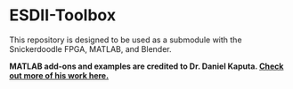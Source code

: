 # ESDII-Toolbox

This repository is designed to be used as a submodule with the Snickerdoodle FPGA, MATLAB, and Blender.

**MATLAB add-ons and examples are credited to Dr. Daniel Kaputa. [Check out more of his work here.](http://www.ravvenlabs.com)**  
